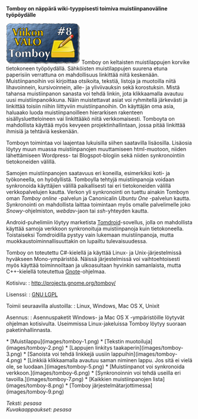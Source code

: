 <!--
Title: 1x08 Tomboy - Viikon VALO #8
Date: 2011/02/20
Pageimage: valo8-Tomboy.png
Tags: Android,FreeBSD,Linux,Mac OS X,NetBSD,OpenBSD,Solaris,Windows,Apuohjelma,Muistiinpanot
-->

**Tomboy on näppärä wiki-tyyppisesti toimiva muistiinpanoväline
työpöydälle**

![](images/valo8-Tomboy.png "fig:valo8-Tomboy.png") Tomboy on keltaisten
muistilappujen korvike tietokoneen työpöydällä. Sähköisten
muistilappujen suurena etuna paperisiin verrattuna on mahdollisuus
linkittää niitä keskenään. Muistiinpanoihin voi kirjoittaa otsikoita,
tekstiä, listoja ja muotoilla niitä lihavoinnein, kursivoinnein, alle-
ja yliviivauksin sekä korostuksin. Mistä tahansa muistiinpanon sanasta
voi tehdä linkin, jota klikkaamalla avautuu uusi muistiinpanoikkuna.
Näin muistettavat asiat voi ryhmitellä järkevästi ja linkittää toisiin
niihin liittyviin muistiinpanoihin. On käyttäjän oma asia, haluaako
luoda muistiinpanoilleen hierarkisen rakenteen sisällysluetteloineen vai
linkittääkö niitä verkkomaisesti. Tomboyta on mahdollista käyttää myös
kevyeen projektinhallintaan, jossa pitää linkittää ihmisiä ja tehtäviä
keskenään.

Tomboyn toimintaa voi laajentaa lukuisilla siihen saatavilla lisäosilla.
Lisäosia löytyy muun muassa muistiinpanojen muuttamiseen html-muotoon,
niiden lähettämiseen Wordpress- tai Blogspot-blogiin sekä niiden
synkronointiin tietokoneiden välillä.

Samojen muistiinpanojen saatavuus eri koneilla, esimerkiksi koti- ja
työkoneella, on hyödyllistä. Tomboylla tehtyjä muistiinpanoja voidaan
synkronoida käyttäjien välillä paikallisesti tai eri tietokoneiden
välillä verkkopalvelujen kautta. Verkon yli synkronointi on tuettu
ainakin Tomboyn oman *Tomboy online* -palvelun ja Canonicalin *Ubuntu
One* -palvelun kautta. Synkronointi on mahdollista laittaa toimintaan
myös omalle palvelimelle joko *Snowy*-ohjelmiston, *webdav*-jaon tai
*ssh*-yhteyden kautta.

Android-puhelimiin löytyy marketista
[Tomdroid](https://launchpad.net/tomdroid)-sovellus, jolla on
mahdollista käyttää samoja verkkoon synkronoituja muistiinpanoja kuin
tietokoneella. Toistaiseksi Tomdroidilla pystyy vain lukemaan
muistiinpanoja, mutta muokkaustoiminnallisuuttakin on lupailtu
tulevaisuudessa.

Tomboy on toteutettu C#-kielellä ja käyttää Linux- ja
Unix-järjestelmissä hyväkseen Mono-ympäristöä. Näissä järjestelmissä voi
vaihtoehtoisesti myös käyttää toiminnoiltaan ja ulkoasultaan hyvinkin
samanlaista, mutta C++-kielellä toteutettua
[Gnote](http://live.gnome.org/Gnote)-ohjelmaa.

Kotisivu:
:    <http://projects.gnome.org/tomboy/>

Lisenssi:
:    [GNU LGPL](GNU_LGPL "wikilink")

Toimii seuraavilla alustoilla:
:    Linux, Windows, Mac OS X, Unixit

Asennus:
:    Asennuspaketit Windows- ja Mac OS X -ympäristöille löytyvät ohjelman kotisivulta. Useimmissa Linux-jakeluissa Tomboy löytyy suoraan paketinhallinnasta.

<div class="psgallery" markdown="1">
* [Muistilappu](images/tomboy-1.png)
* [Tekstin muotoiluja](images/tomboy-2.png)
* [Lappujen linkitys taakaperin](images/tomboy-3.png)
* [Sanoista voi tehdä linkkejä uusiin lappuihin](images/tomboy-4.png)
* [Linkkiä klikkaamalla avautuu saman niminen lappu. Jos sitä ei vielä ole, se luodaan.](images/tomboy-5.png)
* [Muistiinpanot voi synkronoida verkkoon.](images/tomboy-6.png)
* [Synkronoinnin voi tehdä useilla eri tavoilla.](images/tomboy-7.png)
* [Kaikkien muistiinpanojen lista](images/tomboy-8.png)
* [Tomboy järjestelmätarjottimessa](images/tomboy-9.png)
</div>

*Teksti: pesasa* <br />
*Kuvakaappaukset: pesasa*
